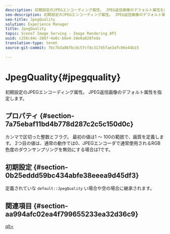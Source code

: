 ```yaml
---
description: 初期設定のJPEGエンコーディング属性。 JPEG返信画像のデフォルト属性を指定します。
seo-description: 初期設定のJPEGエンコーディング属性。 JPEG返信画像のデフォルト属性を指定します。
seo-title: JpegQuality
solution: Experience Manager
title: JpegQuality
topic: Scene7 Image Serving - Image Rendering API
uuid: c256c44c-2807-4a0c-b6e4-3de0a828feda
translation-type: tm+mt
source-git-commit: 7bc7b3a86fbcdc57cfdc31745fae3afc06e44b15

---
```



# JpegQuality{#jpegquality}

初期設定のJPEGエンコーディング属性。 JPEG返信画像のデフォルト属性を指定します。

## プロパティ {#section-7a75ebaf11bd4b778d287c2c5c150d0c}

カンマで区切った整数とフラグ。 最初の値は1 ～ 100の範囲で、画質を定義します。 2つ目の値は、通常の動作では0、JPEGエンコーダで通常使用されるRGB色度のダウンサンプリングを無効にする場合は1です。

## 初期設定 {#section-0b25eddd59bc434abfe38eeea9d45df3}

定義されていな `default::JpegQuality` い場合や空の場合に継承されます。

## 関連項目 {#section-aa994afc02ea4f799655233ea32d36c9}

[qlt=](../../../../../is-api/http-ref/image-serving-api-ref/c-http-protocol-reference/c-command-reference/r-is-http-qlt.md#reference-f69ed0758c784b0385d979820546d352)
